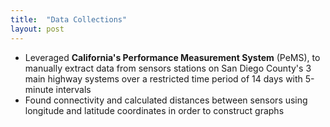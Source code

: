 ```yaml
---
title:  "Data Collections"
layout: post
---
```


- Leveraged **California's Performance Measurement System** (PeMS), to manually extract data from sensors stations on San Diego County's 3 main highway systems over a restricted time period of 14 days with 5-minute intervals
- Found connectivity and calculated distances between sensors using longitude and latitude coordinates in order to construct graphs

